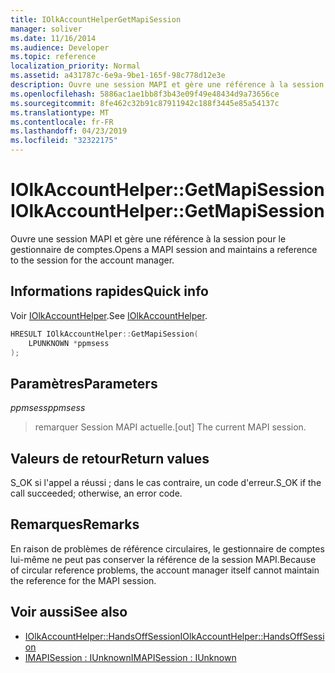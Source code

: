 ```yaml
---
title: IOlkAccountHelperGetMapiSession
manager: soliver
ms.date: 11/16/2014
ms.audience: Developer
ms.topic: reference
localization_priority: Normal
ms.assetid: a431787c-6e9a-9be1-165f-98c778d12e3e
description: Ouvre une session MAPI et gère une référence à la session pour le gestionnaire de comptes.
ms.openlocfilehash: 5886ac1ae1bb8f3b43e09f49e48434d9a73656ce
ms.sourcegitcommit: 8fe462c32b91c87911942c188f3445e85a54137c
ms.translationtype: MT
ms.contentlocale: fr-FR
ms.lasthandoff: 04/23/2019
ms.locfileid: "32322175"
---
```

# <a name="iolkaccounthelpergetmapisession"></a><span data-ttu-id="145bc-103">IOlkAccountHelper::GetMapiSession</span><span class="sxs-lookup"><span data-stu-id="145bc-103">IOlkAccountHelper::GetMapiSession</span></span>

<span data-ttu-id="145bc-104">Ouvre une session MAPI et gère une référence à la session pour le gestionnaire de comptes.</span><span class="sxs-lookup"><span data-stu-id="145bc-104">Opens a MAPI session and maintains a reference to the session for the account manager.</span></span>
  
## <a name="quick-info"></a><span data-ttu-id="145bc-105">Informations rapides</span><span class="sxs-lookup"><span data-stu-id="145bc-105">Quick info</span></span>

<span data-ttu-id="145bc-106">Voir [IOlkAccountHelper](iolkaccounthelper.md).</span><span class="sxs-lookup"><span data-stu-id="145bc-106">See [IOlkAccountHelper](iolkaccounthelper.md).</span></span>
  
```cpp
HRESULT IOlkAccountHelper::GetMapiSession(  
    LPUNKNOWN *ppmsess 
);
```

## <a name="parameters"></a><span data-ttu-id="145bc-107">Paramètres</span><span class="sxs-lookup"><span data-stu-id="145bc-107">Parameters</span></span>

<span data-ttu-id="145bc-108">_ppmsess_</span><span class="sxs-lookup"><span data-stu-id="145bc-108">_ppmsess_</span></span>
  
> <span data-ttu-id="145bc-109">remarquer Session MAPI actuelle.</span><span class="sxs-lookup"><span data-stu-id="145bc-109">[out] The current MAPI session.</span></span>
    
## <a name="return-values"></a><span data-ttu-id="145bc-110">Valeurs de retour</span><span class="sxs-lookup"><span data-stu-id="145bc-110">Return values</span></span>

<span data-ttu-id="145bc-111">S_OK si l'appel a réussi ; dans le cas contraire, un code d'erreur.</span><span class="sxs-lookup"><span data-stu-id="145bc-111">S_OK if the call succeeded; otherwise, an error code.</span></span>
  
## <a name="remarks"></a><span data-ttu-id="145bc-112">Remarques</span><span class="sxs-lookup"><span data-stu-id="145bc-112">Remarks</span></span>

<span data-ttu-id="145bc-113">En raison de problèmes de référence circulaires, le gestionnaire de comptes lui-même ne peut pas conserver la référence de la session MAPI.</span><span class="sxs-lookup"><span data-stu-id="145bc-113">Because of circular reference problems, the account manager itself cannot maintain the reference for the MAPI session.</span></span>
  
## <a name="see-also"></a><span data-ttu-id="145bc-114">Voir aussi</span><span class="sxs-lookup"><span data-stu-id="145bc-114">See also</span></span>

- [<span data-ttu-id="145bc-115">IOlkAccountHelper::HandsOffSession</span><span class="sxs-lookup"><span data-stu-id="145bc-115">IOlkAccountHelper::HandsOffSession</span></span>](iolkaccounthelper-handsoffsession.md)
- [<span data-ttu-id="145bc-116">IMAPISession : IUnknown</span><span class="sxs-lookup"><span data-stu-id="145bc-116">IMAPISession : IUnknown</span></span>](https://msdn.microsoft.com/library/5650fa2a-6e62-451c-964e-363f7bee2344%28Office.15%29.aspx)

